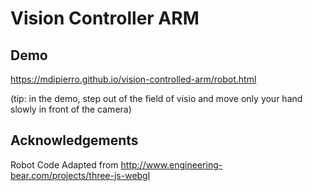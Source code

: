 # Vision Controller ARM

## Demo

https://mdipierro.github.io/vision-controlled-arm/robot.html

(tip: in the demo, step out of the field of visio and move only 
 your hand slowly in front of the camera)

## Acknowledgements

Robot Code Adapted from http://www.engineering-bear.com/projects/three-js-webgl